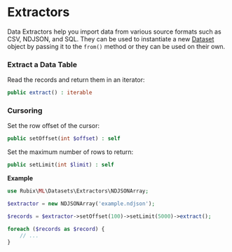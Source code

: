 # Extractors
Data Extractors help you import data from various source formats such as CSV, NDJSON, and SQL. They can be used to instantiate a new [Dataset](../api.md) object by passing it to the `from()` method or they can be used on their own.

### Extract a Data Table
Read the records and return them in an iterator:
```php
public extract() : iterable
```

### Cursoring
Set the row offset of the cursor:
```php
public setOffset(int $offset) : self
```

Set the maximum number of rows to return:
```php
public setLimit(int $limit) : self
```

**Example**

```php
use Rubix\ML\Datasets\Extractors\NDJSONArray;

$extractor = new NDJSONArray('example.ndjson');

$records = $extractor->setOffset(100)->setLimit(5000)->extract();

foreach ($records as $record) {
    // ...
}
```